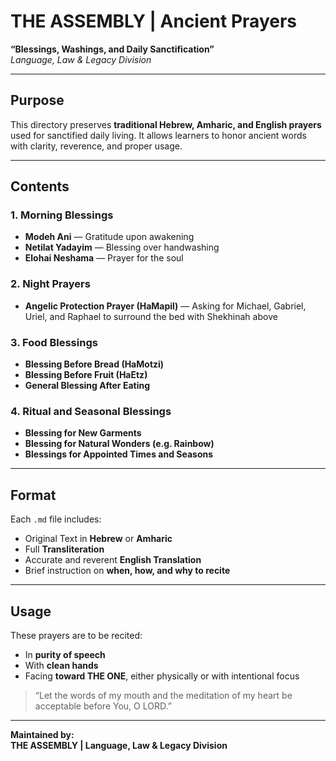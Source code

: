 
# THE ASSEMBLY | Ancient Prayers  
**“Blessings, Washings, and Daily Sanctification”**  
*Language, Law & Legacy Division*

---

## Purpose  
This directory preserves **traditional Hebrew, Amharic, and English prayers** used for sanctified daily living. It allows learners to honor ancient words with clarity, reverence, and proper usage.

---

## Contents

### 1. Morning Blessings
- **Modeh Ani** — Gratitude upon awakening  
- **Netilat Yadayim** — Blessing over handwashing  
- **Elohai Neshama** — Prayer for the soul

### 2. Night Prayers
- **Angelic Protection Prayer (HaMapil)** — Asking for Michael, Gabriel, Uriel, and Raphael to surround the bed with Shekhinah above

### 3. Food Blessings
- **Blessing Before Bread (HaMotzi)**  
- **Blessing Before Fruit (HaEtz)**  
- **General Blessing After Eating**

### 4. Ritual and Seasonal Blessings
- **Blessing for New Garments**  
- **Blessing for Natural Wonders (e.g. Rainbow)**  
- **Blessings for Appointed Times and Seasons**

---

## Format

Each `.md` file includes:
- Original Text in **Hebrew** or **Amharic**
- Full **Transliteration**
- Accurate and reverent **English Translation**
- Brief instruction on **when, how, and why to recite**

---

## Usage

These prayers are to be recited:
- In **purity of speech**
- With **clean hands**
- Facing **toward THE ONE**, either physically or with intentional focus

> “Let the words of my mouth and the meditation of my heart be acceptable before You, O LORD.”

---

**Maintained by:**  
**THE ASSEMBLY | Language, Law & Legacy Division**
